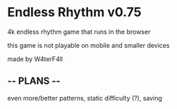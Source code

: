 # Endless Rhythm v0.75

4k endless rhythm game that runs in the browser

this game is not playable on mobile and smaller devices

made by W4terF4ll

## -- PLANS --

even more/better patterns, static difficulty (?), saving
